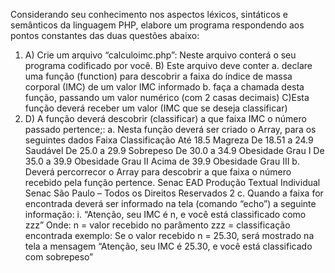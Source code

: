 Considerando seu conhecimento nos aspectos léxicos, sintáticos e semânticos
da linguagem PHP, elabore um programa respondendo aos pontos constantes
das duas questões abaixo:
1) A) Crie um arquivo “calculoimc.php”: Neste arquivo conterá o seu
programa codificado por você.
B) Este arquivo deve conter
a. declare uma função (function) para descobrir a faixa do índice de
massa corporal (IMC) de um valor IMC informado
b. faça a chamada desta função, passando um valor numérico (com
2 casas decimais)
C)Esta função deverá receber um valor (IMC que se deseja classificar)
2) D) A função deverá descobrir (classificar) a que faixa IMC o número
passado pertence;:
a. Nesta função deverá ser criado o Array, para os seguintes dados
Faixa Classificação
Até 18.5 Magreza
De 18.51 a 24.9 Saudável
De 25.0 a 29.9 Sobrepeso
De 30.0 a 34.9 Obesidade Grau I
De 35.0 a 39.9 Obesidade Grau II
Acima de 39.9 Obesidade Grau III
b. Deverá percorrecor o Array para descobrir a que faixa o número
recebido pela função pertence.
Senac EAD
Produção Textual Individual
Senac São Paulo – Todos os Direitos Reservados 2
c. Quando a faixa for encontrada deverá ser informado na tela
(comando “echo”) a seguinte informação:
i. “Atenção, seu IMC é n, e você está classificado como zzz”
Onde:
n = valor recebido no parâmento
zzz = classificação encontrada
exemplo:
Se o valor recebido n = 25.30, será mostrado na tela a
mensagem “Atenção, seu IMC é 25.30, e você está classificado
com sobrepeso”
